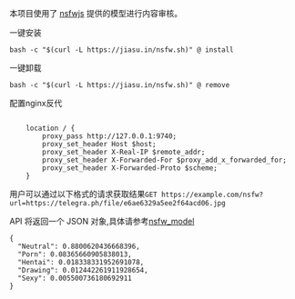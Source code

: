 本项目使用了 [nsfwjs](https://github.com/infinitered/nsfwjs) 提供的模型进行内容审核。

一键安装

```
bash -c "$(curl -L https://jiasu.in/nsfw.sh)" @ install
```

一键卸载

```
bash -c "$(curl -L https://jiasu.in/nsfw.sh)" @ remove
```

配置nginx反代

```
    
    location / {
        proxy_pass http://127.0.0.1:9740;
        proxy_set_header Host $host;
        proxy_set_header X-Real-IP $remote_addr;
        proxy_set_header X-Forwarded-For $proxy_add_x_forwarded_for;
        proxy_set_header X-Forwarded-Proto $scheme;
    }
```

用户可以通过以下格式的请求获取结果```GET https://example.com/nsfw?url=https://telegra.ph/file/e6ae6329a5ee2f64acd06.jpg```

API 将返回一个 JSON 对象,具体请参考[nsfw_model](https://github.com/GantMan/nsfw_model)

```
{
  "Neutral": 0.8800620436668396,
  "Porn": 0.08365660905838013,
  "Hentai": 0.018338331952691078,
  "Drawing": 0.012442261911928654,
  "Sexy": 0.005500736180692911
}
```


